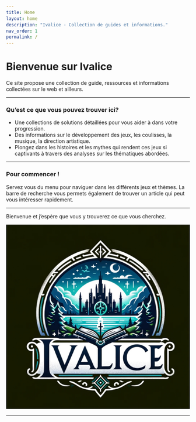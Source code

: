 ```yaml
---
title: Home
layout: home
description: "Ivalice - Collection de guides et informations."   
nav_order: 1
permalink: /
---
```



# Bienvenue sur Ivalice
Ce site propose une collection de guide, ressources et informations collectées sur le web et ailleurs. 

---

### Qu’est ce que vous pouvez trouver ici?

- Une collections de solutions détaillées pour vous aider à dans votre progression. 
- Des informations sur le développement des jeux, les coulisses, la musique, la direction artistique. 
- Plongez dans les histoires et les mythes qui rendent ces jeux si captivants à travers des analyses sur les thématiques abordées.

---

### Pour commencer !
Servez vous du menu pour naviguer dans les différents jeux et thèmes. La barre de recherche vous permets également de trouver un article qui peut vous intéresser rapidement.

---

Bienvenue et j’espère que vous y trouverez ce que vous cherchez.

![logo](images/logo.jpg)

---
